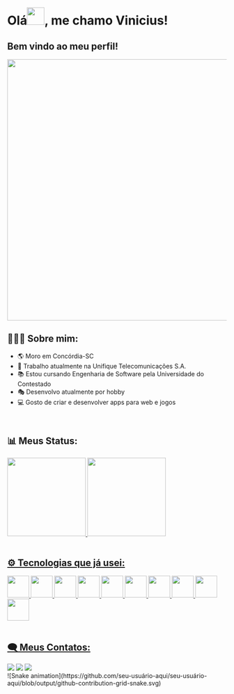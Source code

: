 <h1 font-size=20> Olá<img height=40 src="https://user-images.githubusercontent.com/71847367/179869141-5620be95-544e-4de1-ab8f-a1a192ee5f9e.gif"/>, me chamo Vinicius!</h1>
<h2>Bem vindo ao meu perfil!</h2>

<img width=600 src="https://user-images.githubusercontent.com/71847367/179874766-337e13cf-ab00-4f87-89f0-8aa679e858ef.gif"/>
</br>
<h2>🙋🏻‍♂️ Sobre mim:</h2>
<ul>
<li>🌎 Moro em Concórdia-SC</li>
<li>💼 Trabalho atualmente na Unifique Telecomunicações S.A.</li>
<li>📚 Estou cursando Engenharia de Software pela Universidade do Contestado</li>
<li>🎭 Desenvolvo atualmente por hobby</li>
<li>💻 Gosto de criar e desenvolver apps para web e jogos</li>
</ul>
</br>
<h2>📊 Meus Status:</h2>
<div>
<a href="https://github.com/ViniciusPetter">
<img height="180em" src="https://github-readme-stats.vercel.app/api/top-langs/?username=ViniciusPetter&layout=compact&langs_count=7&theme=dracula"/>
<img height="180em" src="https://github-readme-stats.vercel.app/api?username=ViniciusPetter&show_icons=true&theme=dracula&include_all_commits=true&count_private=true"/>
</div>
</br>
<h2>⚙ Tecnologias que já usei:</h2>
<img src="https://cdn.jsdelivr.net/gh/devicons/devicon/icons/php/php-original.svg" width=50 height=50/>
<img src="https://cdn.jsdelivr.net/gh/devicons/devicon/icons/html5/html5-original.svg" width=50 height=50/>
<img src="https://cdn.jsdelivr.net/gh/devicons/devicon/icons/javascript/javascript-original.svg" width=50 height=50/>
<img src="https://cdn.jsdelivr.net/gh/devicons/devicon/icons/react/react-original.svg" width=50 height=50/>
<img src="https://cdn.jsdelivr.net/gh/devicons/devicon/icons/css3/css3-original-wordmark.svg" width=50 height=50/>
<img src="https://cdn.jsdelivr.net/gh/devicons/devicon/icons/mysql/mysql-original.svg" width=50 height=50/>
<img src="https://cdn.jsdelivr.net/gh/devicons/devicon/icons/androidstudio/androidstudio-original.svg" width=50 height=50/>
<img src="https://cdn.jsdelivr.net/gh/devicons/devicon/icons/java/java-original.svg" width=50 height=50/>
<img src="https://cdn.jsdelivr.net/gh/devicons/devicon/icons/unity/unity-original.svg" width=50 height=50/>
<img src="https://cdn.jsdelivr.net/gh/devicons/devicon/icons/blender/blender-original.svg" width=50 height=50/>
</br>
</br>
<h2>🗨 Meus Contatos:</h2>
<div>
<a href="https://www.instagram.com/vini_petter_/" target="_blank"><img src="https://img.shields.io/badge/-Instagram-%23E4405F?style=for-the-badge&logo=instagram&logoColor=white" target="_blank"></a>
<a href = "mailto:viniciuspetterrenan17@gmail.com"><img src="https://img.shields.io/badge/Gmail-D14836?style=for-the-badge&logo=gmail&logoColor=white" target="_blank"></a>
<a href="https://www.linkedin.com/in/vinicius-renan-petter-983159189/" target="_blank"><img src="https://img.shields.io/badge/-LinkedIn-%230077B5?style=for-the-badge&logo=linkedin&logoColor=white" target="_blank"></a>   
</div>
<!---
ViniciusPetter/ViniciusPetter is a ✨ special ✨ repository because its `README.md` (this file) appears on your GitHub profile.
You can click the Preview link to take a look at your changes.
--->
![Snake animation](https://github.com/seu-usuário-aqui/seu-usuário-aqui/blob/output/github-contribution-grid-snake.svg)
